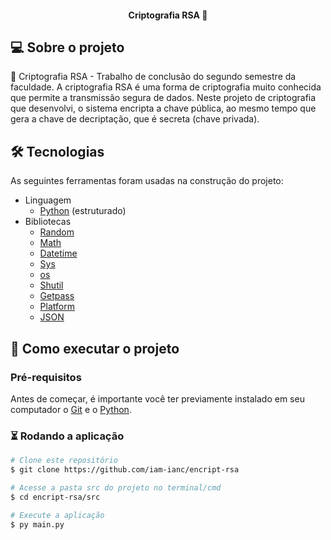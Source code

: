 <h4 align="center"> 
	 Criptografia RSA 🚀
</h4>


## 💻 Sobre o projeto

🔐 Criptografia RSA - Trabalho de conclusão do segundo semestre da faculdade. A criptografia RSA é uma forma de criptografia muito conhecida que permite a transmissão segura de dados. Neste projeto de criptografia que desenvolvi, o sistema encripta a chave pública, ao mesmo tempo que gera a chave de decriptação, que é secreta (chave privada).


## 🛠 Tecnologias

As seguintes ferramentas foram usadas na construção do projeto:

- Linguagem
	- [Python](https://www.python.org/) (estruturado)
- Bibliotecas
	- [Random](https://docs.python.org/3/library/random.html)
	- [Math](https://docs.python.org/3/library/math.html)
	- [Datetime](https://docs.python.org/3/library/datetime.html)
	- [Sys](https://docs.python.org/3/library/sys.html)
	- [os](https://docs.python.org/3/library/os.html)
	- [Shutil](https://docs.python.org/3/library/shutil.html)
	- [Getpass](https://docs.python.org/pt-br/3/library/getpass.html)
	- [Platform](https://docs.python.org/pt-br/3/library/platform.html)
	- [JSON](https://docs.python.org/3/library/json.html)


## 🚀 Como executar o projeto

### Pré-requisitos

Antes de começar, é  importante você ter previamente instalado em seu computador o [Git](https://git-scm.com) e o [Python](https://www.python.org/).

### ⏳ Rodando a aplicação

```bash
# Clone este repositório
$ git clone https://github.com/iam-ianc/encript-rsa

# Acesse a pasta src do projeto no terminal/cmd
$ cd encript-rsa/src

# Execute a aplicação
$ py main.py

```

